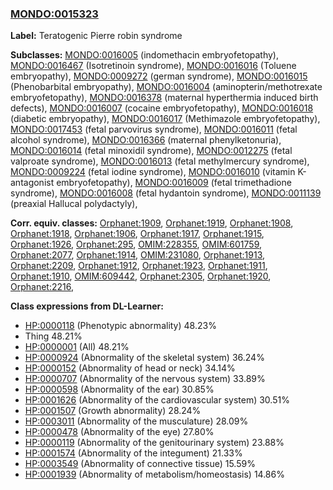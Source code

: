 
### [MONDO:0015323](http://purl.obolibrary.org/obo/MONDO_0015323)
**Label:** Teratogenic Pierre robin syndrome

**Subclasses:** [MONDO:0016005](http://purl.obolibrary.org/obo/MONDO_0016005) (indomethacin embryofetopathy), [MONDO:0016467](http://purl.obolibrary.org/obo/MONDO_0016467) (Isotretinoin syndrome), [MONDO:0016016](http://purl.obolibrary.org/obo/MONDO_0016016) (Toluene embryopathy), [MONDO:0009272](http://purl.obolibrary.org/obo/MONDO_0009272) (german syndrome), [MONDO:0016015](http://purl.obolibrary.org/obo/MONDO_0016015) (Phenobarbital embryopathy), [MONDO:0016004](http://purl.obolibrary.org/obo/MONDO_0016004) (aminopterin/methotrexate embryofetopathy), [MONDO:0016378](http://purl.obolibrary.org/obo/MONDO_0016378) (maternal hyperthermia induced birth defects), [MONDO:0016007](http://purl.obolibrary.org/obo/MONDO_0016007) (cocaine embryofetopathy), [MONDO:0016018](http://purl.obolibrary.org/obo/MONDO_0016018) (diabetic embryopathy), [MONDO:0016017](http://purl.obolibrary.org/obo/MONDO_0016017) (Methimazole embryofetopathy), [MONDO:0017453](http://purl.obolibrary.org/obo/MONDO_0017453) (fetal parvovirus syndrome), [MONDO:0016011](http://purl.obolibrary.org/obo/MONDO_0016011) (fetal alcohol syndrome), [MONDO:0016366](http://purl.obolibrary.org/obo/MONDO_0016366) (maternal phenylketonuria), [MONDO:0016014](http://purl.obolibrary.org/obo/MONDO_0016014) (fetal minoxidil syndrome), [MONDO:0012275](http://purl.obolibrary.org/obo/MONDO_0012275) (fetal valproate syndrome), [MONDO:0016013](http://purl.obolibrary.org/obo/MONDO_0016013) (fetal methylmercury syndrome), [MONDO:0009224](http://purl.obolibrary.org/obo/MONDO_0009224) (fetal iodine syndrome), [MONDO:0016010](http://purl.obolibrary.org/obo/MONDO_0016010) (vitamin K-antagonist embryofetopathy), [MONDO:0016009](http://purl.obolibrary.org/obo/MONDO_0016009) (fetal trimethadione syndrome), [MONDO:0016008](http://purl.obolibrary.org/obo/MONDO_0016008) (fetal hydantoin syndrome), [MONDO:0011139](http://purl.obolibrary.org/obo/MONDO_0011139) (preaxial Hallucal polydactyly), 

**Corr. equiv. classes:** [Orphanet:1909](http://www.orpha.net/ORDO/Orphanet_1909), [Orphanet:1919](http://www.orpha.net/ORDO/Orphanet_1919), [Orphanet:1908](http://www.orpha.net/ORDO/Orphanet_1908), [Orphanet:1918](http://www.orpha.net/ORDO/Orphanet_1918), [Orphanet:1906](http://www.orpha.net/ORDO/Orphanet_1906), [Orphanet:1917](http://www.orpha.net/ORDO/Orphanet_1917), [Orphanet:1915](http://www.orpha.net/ORDO/Orphanet_1915), [Orphanet:1926](http://www.orpha.net/ORDO/Orphanet_1926), [Orphanet:295](http://www.orpha.net/ORDO/Orphanet_295), [OMIM:228355](http://purl.obolibrary.org/obo/OMIM_228355), [OMIM:601759](http://purl.obolibrary.org/obo/OMIM_601759), [Orphanet:2077](http://www.orpha.net/ORDO/Orphanet_2077), [Orphanet:1914](http://www.orpha.net/ORDO/Orphanet_1914), [OMIM:231080](http://purl.obolibrary.org/obo/OMIM_231080), [Orphanet:1913](http://www.orpha.net/ORDO/Orphanet_1913), [Orphanet:2209](http://www.orpha.net/ORDO/Orphanet_2209), [Orphanet:1912](http://www.orpha.net/ORDO/Orphanet_1912), [Orphanet:1923](http://www.orpha.net/ORDO/Orphanet_1923), [Orphanet:1911](http://www.orpha.net/ORDO/Orphanet_1911), [Orphanet:1910](http://www.orpha.net/ORDO/Orphanet_1910), [OMIM:609442](http://purl.obolibrary.org/obo/OMIM_609442), [Orphanet:2305](http://www.orpha.net/ORDO/Orphanet_2305), [Orphanet:1920](http://www.orpha.net/ORDO/Orphanet_1920), [Orphanet:2216](http://www.orpha.net/ORDO/Orphanet_2216), 

**Class expressions from DL-Learner:**

- [HP:0000118](http://purl.obolibrary.org/obo/HP_0000118) (Phenotypic abnormality) 48.23%
- Thing 48.21%
- [HP:0000001](http://purl.obolibrary.org/obo/HP_0000001) (All) 48.21%
- [HP:0000924](http://purl.obolibrary.org/obo/HP_0000924) (Abnormality of the skeletal system) 36.24%
- [HP:0000152](http://purl.obolibrary.org/obo/HP_0000152) (Abnormality of head or neck) 34.14%
- [HP:0000707](http://purl.obolibrary.org/obo/HP_0000707) (Abnormality of the nervous system) 33.89%
- [HP:0000598](http://purl.obolibrary.org/obo/HP_0000598) (Abnormality of the ear) 30.85%
- [HP:0001626](http://purl.obolibrary.org/obo/HP_0001626) (Abnormality of the cardiovascular system) 30.51%
- [HP:0001507](http://purl.obolibrary.org/obo/HP_0001507) (Growth abnormality) 28.24%
- [HP:0003011](http://purl.obolibrary.org/obo/HP_0003011) (Abnormality of the musculature) 28.09%
- [HP:0000478](http://purl.obolibrary.org/obo/HP_0000478) (Abnormality of the eye) 27.80%
- [HP:0000119](http://purl.obolibrary.org/obo/HP_0000119) (Abnormality of the genitourinary system) 23.88%
- [HP:0001574](http://purl.obolibrary.org/obo/HP_0001574) (Abnormality of the integument) 21.33%
- [HP:0003549](http://purl.obolibrary.org/obo/HP_0003549) (Abnormality of connective tissue) 15.59%
- [HP:0001939](http://purl.obolibrary.org/obo/HP_0001939) (Abnormality of metabolism/homeostasis) 14.86%


